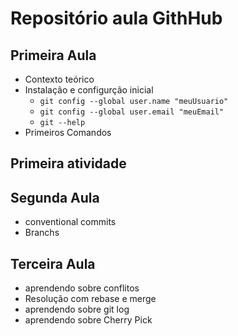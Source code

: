 # Repositório aula GithHub

## Primeira Aula

- Contexto teórico
- Instalação e configurção inicial
  - `git config --global user.name "meuUsuario"`
  - `git config --global user.email "meuEmail"`
  - `git --help`
- Primeiros Comandos

## Primeira atividade

## Segunda Aula

- conventional commits
- Branchs

## Terceira Aula

- aprendendo sobre conflitos
- Resolução com rebase e merge
- aprendendo sobre git log
- aprendendo sobre Cherry Pick
